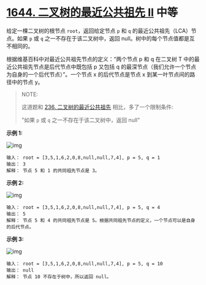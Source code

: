 # [1644. 二叉树的最近公共祖先 II](https://leetcode.cn/problems/lowest-common-ancestor-of-a-binary-tree-ii/) 中等

给定一棵二叉树的根节点 `root`，返回给定节点 `p` 和 `q` 的最近公共祖先（LCA）节点。如果 `p` 或 `q` 之一不存在于该二叉树中，返回 null。树中的每个节点值都是互不相同的。

根据维基百科中对最近公共祖先节点的定义：“两个节点 p 和 q 在二叉树 T 中的最近公共祖先节点是后代节点中既包括 p 又包括 q 的最深节点（我们允许一个节点为自身的一个后代节点）”。一个节点 x 的后代节点是节点 x 到某一叶节点间的路径中的节点 y。

> NOTE: 
>
> 这道题和 [236. 二叉树的最近公共祖先](https://leetcode.cn/problems/lowest-common-ancestor-of-a-binary-tree/) 相比，多了一个限制条件:
>
> "如果 `p` 或 `q` 之一不存在于该二叉树中，返回 null"
>
> 

**示例 1:**

![img](https://assets.leetcode.com/uploads/2018/12/14/binarytree.png)

```
输入： root = [3,5,1,6,2,0,8,null,null,7,4], p = 5, q = 1
输出： 3
解释： 节点 5 和 1 的共同祖先节点是 3。

```

**示例 2:**

![img](https://assets.leetcode.com/uploads/2018/12/14/binarytree.png)

```
输入： root = [3,5,1,6,2,0,8,null,null,7,4], p = 5, q = 4
输出： 5
解释： 节点 5 和 4 的共同祖先节点是 5。根据共同祖先节点的定义，一个节点可以是自身的后代节点。
```

**示例 3:**

![img](https://assets.leetcode.com/uploads/2018/12/14/binarytree.png)

```
输入： root = [3,5,1,6,2,0,8,null,null,7,4], p = 5, q = 10
输出： null
解释： 节点 10 不存在于树中，所以返回 null。
```



